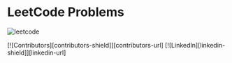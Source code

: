 # LeetCode Problems

![leetcode](https://upload.wikimedia.org/wikipedia/commons/thumb/0/0a/LeetCode_Logo_black_with_text.svg/1280px-LeetCode_Logo_black_with_text.svg.png)

[![Contributors][contributors-shield]][contributors-url]
[![LinkedIn][linkedin-shield]][linkedin-url]